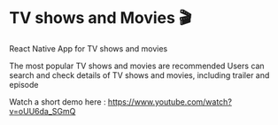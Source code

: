 # TV shows and Movies 🎬
React Native App for TV shows and movies

The most popular TV shows and movies are recommended 
Users can search and check details of TV shows and movies, including trailer and episode

Watch a short demo here : https://www.youtube.com/watch?v=oUU6da_SGmQ
